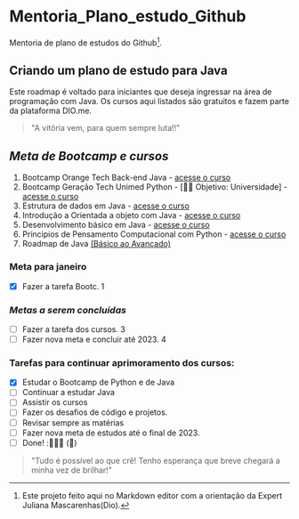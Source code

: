 # Mentoria_Plano_estudo_Github

Mentoria de plano de estudos do Github[^1].
## Criando um plano de estudo para Java

Este roadmap é voltado para iniciantes que deseja ingressar na área de programação com Java. Os 
cursos aqui listados são gratuitos e fazem parte da plataforma DIO.me.

>"A vitória vem, para quem sempre luta!!"
<!-- Minhas palavras -->

## _*Meta de Bootcamp e cursos*_

1. Bootcamp Orange Tech Back-end Java - [acesse o curso](https://web.dio.me/track/orange-tech-backend)
2. Bootcamp Geração Tech Unimed Python - [👩‍💻 Objetivo: Universidade] - [acesse o curso](https://web.dio.me/track/geracao-tech-unimed-bh-ciencia-de-dados)
3. Estrutura de dados em Java - [acesse o curso](https://web.dio.me/course/estrutura-de-dados-em-java-introducao/learning/11e9cb23-9b15-4a01-b5bc-80c5d27b2c58)
4. Introdução a Orientada a objeto com Java - [acesse o curso](https://web.dio.me/course/praticando-orientacao-a-objetos-com-java/learning/bd32419b-9081-4426-ad13-e6d380e93443)
5. Desenvolvimento básico em Java - [acesse o curso](https://web.dio.me/course/desenvolvimento-basico-em-java/learning/38d441ef-3c29-4ca4-9047-178603a8f656)
6. Principios de Pensamento Computacional com Python - [acesse o curso](https://web.dio.me/course/principios-de-pensamento-computacional-com-python/learning/b1f54af3-02b7-4d87-8896-6d54f3317b97)
7. Roadmap de Java [(Básico ao Avançado)]( https://github.com/julianazanelatto/roadmap_java_repo)

### Meta para janeiro
- [x] Fazer a tarefa Bootc. 1

### _*Metas a serem concluídas*_ 
- [ ] Fazer a tarefa dos cursos. 3 
- [ ] Fazer nova meta e concluir até 2023. 4

### Tarefas para continuar aprimoramento dos cursos:
- [x] Estudar o Bootcamp de Python e de Java
- [ ] Continuar a estudar Java
- [ ] Assistir os cursos
- [ ] Fazer os desafios de código e projetos.
- [ ] Revisar sempre as matérias
- [ ] Fazer nova meta de estudos até o final de 2023.
- [ ] Done! :🚀👩‍💻 (:tada:)

>"Tudo é possível ao que crê! Tenho esperança que breve chegará a minha vez de brilhar!" 

[^1]: Este projeto feito aqui no Markdown editor com a orientação da Expert Juliana Mascarenhas(Dio).                                                                                                               
